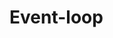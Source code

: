 # Event-loop

<!DOCTYPE html>
<title>Event loop example</title>
<script>
console.log("this a script entry point");
document.body.onclick = () => {
 console.log("onclick");
};
setTimeout(() => {
 console.log("setTimeout callback log 1");
 console.log("setTimeout callback log 2");
}, 100);
</script>
